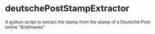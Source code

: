 # deutschePostStampExtractor
A python script to extract the stamp from the stamp of a Deutsche Post online "Briefmarke"
